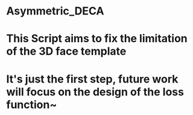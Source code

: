 # Asymmetric_DECA
# This Script aims to fix the limitation of the 3D face template
# It's just the first step, future work will focus on the design of the loss function~
